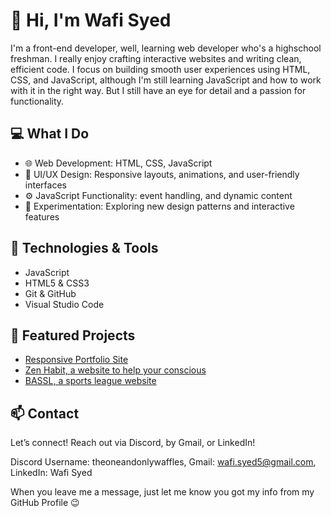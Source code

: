 # 👋 Hi, I'm Wafi Syed

I'm a front-end developer, well, learning web developer who's a highschool freshman. I really enjoy crafting interactive websites and writing clean, efficient code. I focus on building smooth user experiences using HTML, CSS, and JavaScript, although I'm still learning JavaScript and how to work with it in the right way. But I still have an eye for detail and a passion for functionality.

## 💻 What I Do
- 🌐 Web Development: HTML, CSS, JavaScript
- 🎨 UI/UX Design: Responsive layouts, animations, and user-friendly interfaces
- ⚙️ JavaScript Functionality: event handling, and dynamic content
- 🧪 Experimentation: Exploring new design patterns and interactive features

## 🔧 Technologies & Tools
- JavaScript 
- HTML5 & CSS3 
- Git & GitHub
- Visual Studio Code

## 📌 Featured Projects
- [Responsive Portfolio Site](https://github.com/WafflesNZXT/WafiSyedPortfolio)
- [Zen Habit, a website to help your conscious](https://github.com/WafflesNZXT/Zen-Habit)
- [BASSL, a sports league website](https://github.com/WafflesNZXT/BASSL)

## 📫 Contact
Let’s connect! Reach out via Discord, by Gmail, or LinkedIn! 

Discord Username: theoneandonlywaffles,
Gmail: wafi.syed5@gmail.com,
LinkedIn: Wafi Syed

When you leave me a message, just let me know you got my info from my GitHub Profile 😉 
